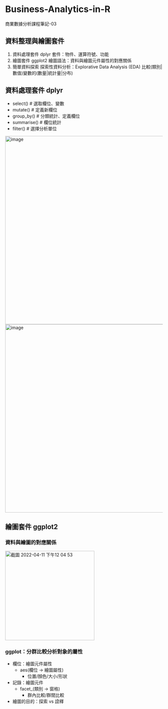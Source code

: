 # Business-Analytics-in-R
商業數據分析課程筆記-03

## 資料整理與繪圖套件
1. 資料處理套件 dplyr
套件：物件、運算符號、功能
2. 繪圖套件 ggplot2
繪圖語法：資料與繪圖元件屬性的對應關係
3. 簡單資料探索 
探索性資料分析：Explorative Data Analysis (EDA)
比較(類別|數值)變數的(數量|統計量|分布)

##  資料處理套件 dplyr
- select() # 選取欄位、變數
- mutate() # 定義新欄位
- group_by() # 分類統計、定義欄位
- summarise() # 欄位統計
- filter() # 選擇分析單位
<img width="600" alt="image" src="https://user-images.githubusercontent.com/77944202/162662866-83bcfdc7-f8f4-496c-9a04-1a46baf411a4.png">
<img width="600" alt="image" src="https://user-images.githubusercontent.com/77944202/162662871-8762b0e2-c99e-4601-a4bb-b4cae9c44155.png">

## 繪圖套件 ggplot2
### 資料與繪圖的對應關係
<img width="285" alt="截圖 2022-04-11 下午12 04 53" src="https://user-images.githubusercontent.com/77944202/162663395-c7e623a3-3383-482d-99c6-aec63047cc7a.png">

### ggplot：分群比較分析對象的屬性
- 欄位：繪圖元件屬性
   - aes(欄位 -> 繪圖屬性)
       - 位置/顏色/大小/形狀
- 記錄：繪圖元件
    - facet_(類別 -> 窗格)
       - 群內比較/群間比較
- 繪圖的目的：探索 vs 詮釋

